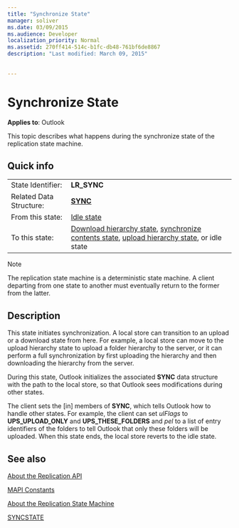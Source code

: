 ```yaml
---
title: "Synchronize State"
manager: soliver
ms.date: 03/09/2015
ms.audience: Developer
localization_priority: Normal
ms.assetid: 270ff414-514c-b1fc-db48-761bf6de8867
description: "Last modified: March 09, 2015"
 
 
---
```


# Synchronize State

  
  
**Applies to**: Outlook 
  
 This topic describes what happens during the synchronize state of the replication state machine. 
  
## Quick info

|||
|:-----|:-----|
|State Identifier:  <br/> |**LR_SYNC** <br/> |
|Related Data Structure:  <br/> |**[SYNC](sync.md)** <br/> |
|From this state:  <br/> |[Idle state](idle-state.md) <br/> |
|To this state:  <br/> |[Download hierarchy state](download-hierarchy-state.md), [synchronize contents state](synchronize-contents-state.md), [upload hierarchy state](upload-hierarchy-state.md), or idle state  <br/> |
   
> [!NOTE]
> The replication state machine is a deterministic state machine. A client departing from one state to another must eventually return to the former from the latter. 
  
## Description

This state initiates synchronization. A local store can transition to an upload or a download state from here. For example, a local store can move to the upload hierarchy state to upload a folder hierarchy to the server, or it can perform a full synchronization by first uploading the hierarchy and then downloading the hierarchy from the server.
  
During this state, Outlook initializes the associated **SYNC** data structure with the path to the local store, so that Outlook sees modifications during other states. 
  
The client sets the [in] members of **SYNC**, which tells Outlook how to handle other states. For example, the client can set  *ulFlags*  to **UPS_UPLOAD_ONLY** and **UPS_THESE_FOLDERS** and  *pel*  to a list of entry identifiers of the folders to tell Outlook that only these folders will be uploaded. When this state ends, the local store reverts to the idle state. 
  
## See also



[About the Replication API](about-the-replication-api.md)
  
[MAPI Constants](mapi-constants.md)
  
[About the Replication State Machine](about-the-replication-state-machine.md)
  
[SYNCSTATE](syncstate.md)

